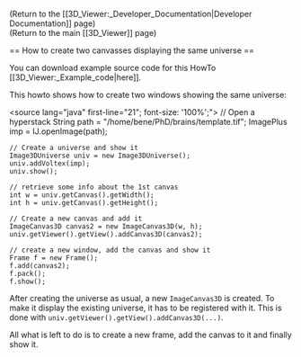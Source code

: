 (Return to the [[3D_Viewer:_Developer_Documentation|Developer Documentation]] page)<br>
(Return to the main [[3D_Viewer]] page)



== How to create two canvasses displaying the same universe ==

You can download example source code for this HowTo [[3D_Viewer:_Example_code|here]].


This howto shows how to create two windows showing the same universe:

<source lang="java" first-line="21"; font-size: '100%';">
	// Open a hyperstack
	String path = "/home/bene/PhD/brains/template.tif";
	ImagePlus imp = IJ.openImage(path);

	// Create a universe and show it
	Image3DUniverse univ = new Image3DUniverse();
	univ.addVoltex(imp);
	univ.show();

	// retrieve some info about the 1st canvas
	int w = univ.getCanvas().getWidth();
	int h = univ.getCanvas().getHeight();

	// Create a new canvas and add it
	ImageCanvas3D canvas2 = new ImageCanvas3D(w, h);
	univ.getViewer().getView().addCanvas3D(canvas2);

	// create a new window, add the canvas and show it
	Frame f = new Frame();
	f.add(canvas2);
	f.pack();
	f.show();
</source>

After creating the universe as usual, a new <code>ImageCanvas3D</code> is created. To make it display the existing universe, it has to be registered with it. This is done with <code>univ.getViewer().getView().addCanvas3D(...)</code>.

All what is left to do is to create a new frame, add the canvas to it and finally show it.
